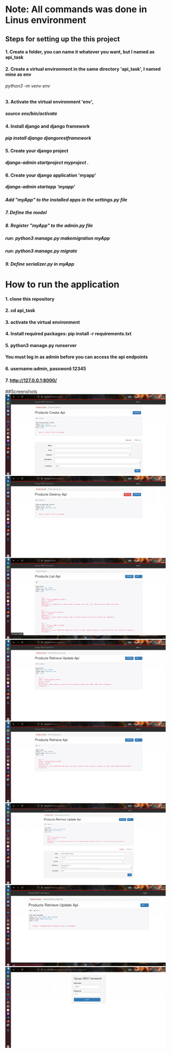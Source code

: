 # Note: All commands was done in Linus environment

## Steps for setting up the this project
#### 1. Create a folder, you can name it whatever you want, but I named as api_task 
#### 2. Create a virtual environment in the same directory 'api_task', I named mine as env
###### python3 -m venv env   

#### 3. Activate the virtual environment 'env',
##### source env/bin/activate 

#### 4. Install django and django framework 
##### pip install django djangorestframework 

#### 5. Create your django project 
##### django-admin startproject myproject .

#### 6. Create your django application 'myapp'
##### django-admin startapp 'myapp'
##### Add "myApp" to the installed apps in the settings.py file 

##### 7. Define the model  
##### 8. Register "myApp" to the admin.py file
##### run: python3 manage.py makemigration myApp
##### run: python3 manage.py migrate
##### 9. Define serializer.py in myApp





# How to run the application
#### 1. clone this repository 
#### 2. cd api_task 
#### 3. activate the virtual environment
#### 4. Install required packages: pip install -r requirements.txt
#### 5. python3 manage.py runserver
#### You must log in as admin before you can access the api endpoints 
#### 6. username:admin, password:12345 
#### 7. http://127.0.0.1:8000/


##Screenshots
![](images/Screenshot2.png)
![](images/Screenshot5.png)
![](images/Screenshot7.png)
![](images/Screenshot9.png)
![](images/Screenshot10.png)
![](images/Screenshot11.png)
![](images/Screenshot13.png)
![](images/Screenshot14.png)


